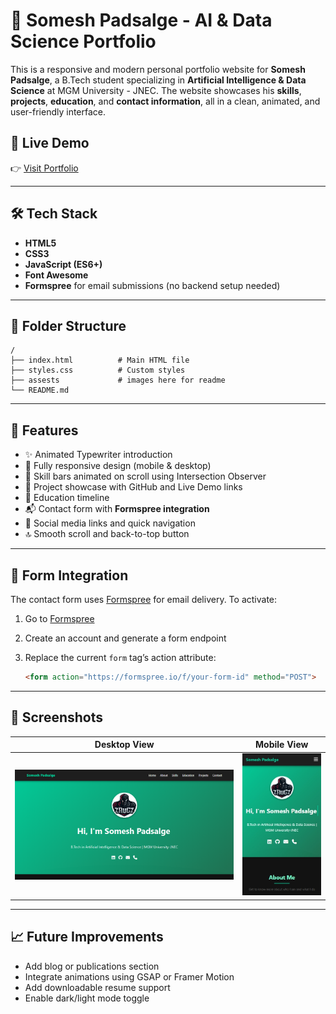 # 🚀 Somesh Padsalge - AI & Data Science Portfolio

This is a responsive and modern personal portfolio website for **Somesh Padsalge**, a B.Tech student specializing in **Artificial Intelligence & Data Science** at MGM University - JNEC. The website showcases his **skills**, **projects**, **education**, and **contact information**, all in a clean, animated, and user-friendly interface.

## 🔗 Live Demo

👉 [Visit Portfolio](https://somesh04-tech.github.io/My_portfolio/)

---

## 🛠️ Tech Stack

* **HTML5**
* **CSS3**
* **JavaScript (ES6+)**
* **Font Awesome**
* **Formspree** for email submissions (no backend setup needed)

---

## 📂 Folder Structure

```plaintext
/
├── index.html          # Main HTML file
├── styles.css          # Custom styles
├── assests             # images here for readme 
└── README.md
```

---

## 📌 Features

* ✨ Animated Typewriter introduction
* 📱 Fully responsive design (mobile & desktop)
* 🧠 Skill bars animated on scroll using Intersection Observer
* 💼 Project showcase with GitHub and Live Demo links
* 📄 Education timeline
* 📬 Contact form with **Formspree integration**
* 🔗 Social media links and quick navigation
* 🔝 Smooth scroll and back-to-top button

---

## 🧪 Form Integration

The contact form uses [Formspree](https://formspree.io/) for email delivery.
To activate:

1. Go to [Formspree](https://formspree.io/)
2. Create an account and generate a form endpoint
3. Replace the current `form` tag’s action attribute:

   ```html
   <form action="https://formspree.io/f/your-form-id" method="POST">
   ```

---

## 📸 Screenshots

| Desktop View             | Mobile View             |
| ------------------------ | ----------------------- |
| ![Desktop Screenshot](/assests/image.png) | ![Mobile Screenshot](/assests/image_mobile.png) |


---

## 📈 Future Improvements

* Add blog or publications section
* Integrate animations using GSAP or Framer Motion
* Add downloadable resume support
* Enable dark/light mode toggle
